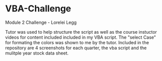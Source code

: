 # VBA-Challenge
Module 2 Challenge - Lorelei Legg


Tutor was used to help structure the script as well as the course instuctor videos for content included included in my VBA script. The "select Case" for formating the colors was shown to me by the tutor.
Included in the repository are 4 screenshots for each quarter, the vba script and the mulitple year stock data sheet.
